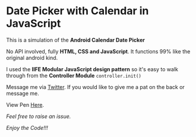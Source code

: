 # Date Picker with Calendar in JavaScript

This is a simulation of the **Android Calendar Date Picker**

No API involved, fully **HTML, CSS and JavaScript**. It functions 99% like the original android kind.

I used the **IIFE Modular JavaScript design pattern** so it's easy to walk through from the **Controller Module** `controller.init()`

Message me via [Twitter](https://twitter.com/Oluwarinolasam2). If you would like to give me a pat on the back or message me.

View Pen [Here](https://codepen.io/mckenney17/pen/GRoJOYz). 

*Feel free to raise an issue.*

*Enjoy the Code!!!*
